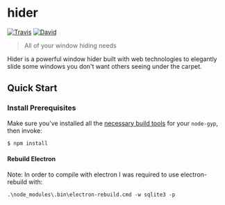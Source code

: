 # hider
[![Travis](https://img.shields.io/travis/MrTimcakes/hider.svg?style=flat-square)](https://travis-ci.org/MrTimcakes/hider)
[![David](https://img.shields.io/david/MrTimcakes/hider.svg?maxAge=2592000&style=flat-square)](https://david-dm.org/MrTimcakes/hider)

>All of your window hiding needs

Hider is a powerful window hider built with web technologies to elegantly slide some windows you don't want others seeing under the carpet. 

## Quick Start

### Install Prerequisites

Make sure you've installed all the [necessary build
tools](https://github.com/TooTallNate/node-gyp#installation) for your `node-gyp`, then invoke:

``` bash
$ npm install
```

#### Rebuild Electron

Note: In order to compile with electron I was required to use electron-rebuild with:
```
.\node_modules\.bin\electron-rebuild.cmd -w sqlite3 -p
```
